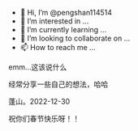 - 👋 Hi, I’m @pengshan114514
- 👀 I’m interested in ...
- 🌱 I’m currently learning ...
- 💞️ I’m looking to collaborate on ...
- 📫 How to reach me ...

<!---
pengshan114514/pengshan114514 is a ✨ special ✨ repository because its `README.md` (this file) appears on your GitHub profile.
You can click the Preview link to take a look at your changes.
--->

emm...这该说什么

经常分享一些自己的想法，哈哈

   蓬山。2022-12-30
   
   
祝你们春节快乐呀！！
